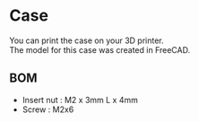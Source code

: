 # Case
You can print the case on your 3D printer.  
The model for this case was created in FreeCAD.

## BOM
- Insert nut : M2 x 3mm L x 4mm
- Screw : M2x6
